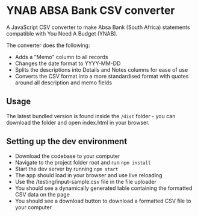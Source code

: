 # YNAB ABSA Bank CSV converter

A JavaScript CSV converter to make Absa Bank (South Africa) statements compatible with You Need A Budget (YNAB).

The converter does the following:

- Adds a "Memo" column to all records
- Changes the date format to YYYY-MM-DD
- Splits the descriptions into Details and Notes columns for ease of use
- Converts the CSV format into a more standardised format with quotes around all description and memo fields

## Usage

The latest bundled version is found inside the `/dist` folder - you can download the folder and open index.html in your browser.

## Setting up the dev environment

- Download the codebase to your computer
- Navigate to the project folder root and run `npm install`
- Start the dev server by running `npm start`
- The app should load in your browser and use live reloading
- Use the /testing/input-sample.csv file in the file uploader
- You should see a dynamically generated table containing the formatted CSV data on the page
- You should see a download button to download a formatted CSV file to your computer

